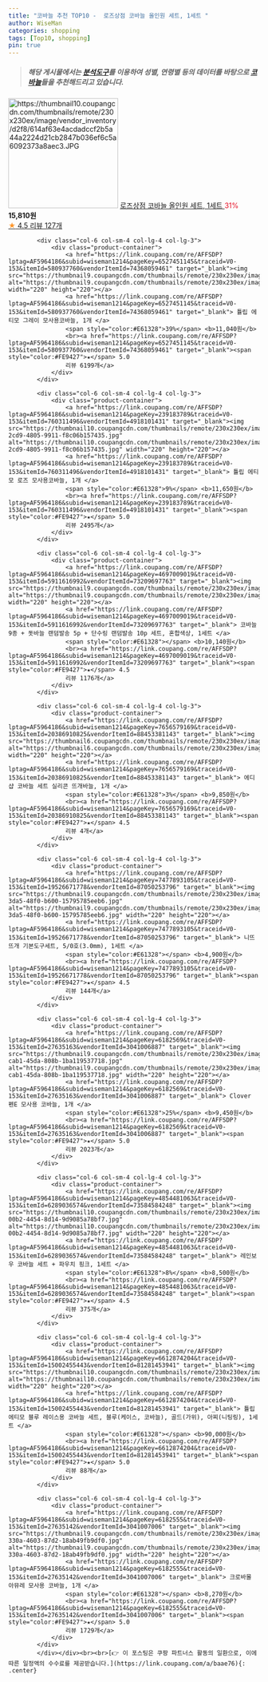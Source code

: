 ```yaml
---
title: "코바늘 추천 TOP10 -  로즈상점 코바늘 올인원 세트, 1세트 "
author: WiseMan
categories: shopping
tags: [Top10, shopping]
pin: true
---
```


> ##### 해당 게시물에서는 [**분석도구**](https://itemscout.io/)를 이용하여 **성별**, **연령별** 등의 데이터를 바탕으로 [**코바늘**](https://link.coupang.com/a/baae76)들을 추천해드리고 있습니다.
<div class="container"><div class="row">
            <div class="col-6 col-sm-4 col-lg-4 col-lg-3">
                <div class="product-container">
                    <a href="https://link.coupang.com/re/AFFSDP?lptag=AF5964186&subid=wiseman1214&pageKey=7233219349&traceid=V0-153&itemId=18359205435&vendorItemId=85502972466" target="_blank"><img src="https://thumbnail10.coupangcdn.com/thumbnails/remote/230x230ex/image/vendor_inventory/d2f8/614af63e4acdadccf2b5a44a2224d21cb2847b036ef6c5a6092373a8aec3.JPG" alt="https://thumbnail10.coupangcdn.com/thumbnails/remote/230x230ex/image/vendor_inventory/d2f8/614af63e4acdadccf2b5a44a2224d21cb2847b036ef6c5a6092373a8aec3.JPG" width="220" height="220"></a>
                    <a href="https://link.coupang.com/re/AFFSDP?lptag=AF5964186&subid=wiseman1214&pageKey=7233219349&traceid=V0-153&itemId=18359205435&vendorItemId=85502972466" target="_blank"> 로즈상점 코바늘 올인원 세트, 1세트 </a>
                    <span style="color:#E61328">31%</span> <b>15,810원</b>
                    <br><a href="https://link.coupang.com/re/AFFSDP?lptag=AF5964186&subid=wiseman1214&pageKey=7233219349&traceid=V0-153&itemId=18359205435&vendorItemId=85502972466" target="_blank"><span style="color:#FE9427">★</span> 4.5
                    리뷰 127개</a>
                </div>
            </div>
            
            <div class="col-6 col-sm-4 col-lg-4 col-lg-3">
                <div class="product-container">
                    <a href="https://link.coupang.com/re/AFFSDP?lptag=AF5964186&subid=wiseman1214&pageKey=6527451145&traceid=V0-153&itemId=580937760&vendorItemId=74368059461" target="_blank"><img src="https://thumbnail9.coupangcdn.com/thumbnails/remote/230x230ex/image/rs_quotation_api/fezxrrr2/12c8f238e8f9461db82b7cadc60a813e.jpg" alt="https://thumbnail9.coupangcdn.com/thumbnails/remote/230x230ex/image/rs_quotation_api/fezxrrr2/12c8f238e8f9461db82b7cadc60a813e.jpg" width="220" height="220"></a>
                    <a href="https://link.coupang.com/re/AFFSDP?lptag=AF5964186&subid=wiseman1214&pageKey=6527451145&traceid=V0-153&itemId=580937760&vendorItemId=74368059461" target="_blank"> 튤립 에티모 그레이 모사용코바늘, 1개 </a>
                    <span style="color:#E61328">39%</span> <b>11,040원</b>
                    <br><a href="https://link.coupang.com/re/AFFSDP?lptag=AF5964186&subid=wiseman1214&pageKey=6527451145&traceid=V0-153&itemId=580937760&vendorItemId=74368059461" target="_blank"><span style="color:#FE9427">★</span> 5.0
                    리뷰 6199개</a>
                </div>
            </div>
            
            <div class="col-6 col-sm-4 col-lg-4 col-lg-3">
                <div class="product-container">
                    <a href="https://link.coupang.com/re/AFFSDP?lptag=AF5964186&subid=wiseman1214&pageKey=239183789&traceid=V0-153&itemId=760311496&vendorItemId=4918101431" target="_blank"><img src="https://thumbnail10.coupangcdn.com/thumbnails/remote/230x230ex/image/retail/images/2019/06/13/11/0/0ea325f3-2cd9-4805-9911-f8c06b157435.jpg" alt="https://thumbnail10.coupangcdn.com/thumbnails/remote/230x230ex/image/retail/images/2019/06/13/11/0/0ea325f3-2cd9-4805-9911-f8c06b157435.jpg" width="220" height="220"></a>
                    <a href="https://link.coupang.com/re/AFFSDP?lptag=AF5964186&subid=wiseman1214&pageKey=239183789&traceid=V0-153&itemId=760311496&vendorItemId=4918101431" target="_blank"> 튤립 에티모 로즈 모사용코바늘, 1개 </a>
                    <span style="color:#E61328">9%</span> <b>11,650원</b>
                    <br><a href="https://link.coupang.com/re/AFFSDP?lptag=AF5964186&subid=wiseman1214&pageKey=239183789&traceid=V0-153&itemId=760311496&vendorItemId=4918101431" target="_blank"><span style="color:#FE9427">★</span> 5.0
                    리뷰 2495개</a>
                </div>
            </div>
            
            <div class="col-6 col-sm-4 col-lg-4 col-lg-3">
                <div class="product-container">
                    <a href="https://link.coupang.com/re/AFFSDP?lptag=AF5964186&subid=wiseman1214&pageKey=4697009019&traceid=V0-153&itemId=5911616992&vendorItemId=73209697763" target="_blank"><img src="https://thumbnail9.coupangcdn.com/thumbnails/remote/230x230ex/image/rs_quotation_api/lkcldzpv/2875e785dec64fe58958009df294c172.jpg" alt="https://thumbnail9.coupangcdn.com/thumbnails/remote/230x230ex/image/rs_quotation_api/lkcldzpv/2875e785dec64fe58958009df294c172.jpg" width="220" height="220"></a>
                    <a href="https://link.coupang.com/re/AFFSDP?lptag=AF5964186&subid=wiseman1214&pageKey=4697009019&traceid=V0-153&itemId=5911616992&vendorItemId=73209697763" target="_blank"> 코바늘 9종 + 돗바늘 랜덤발송 5p + 단수링 랜덤발송 10p 세트, 혼합색상, 1세트 </a>
                    <span style="color:#E61328"></span> <b>10,140원</b>
                    <br><a href="https://link.coupang.com/re/AFFSDP?lptag=AF5964186&subid=wiseman1214&pageKey=4697009019&traceid=V0-153&itemId=5911616992&vendorItemId=73209697763" target="_blank"><span style="color:#FE9427">★</span> 4.5
                    리뷰 1176개</a>
                </div>
            </div>
            
            <div class="col-6 col-sm-4 col-lg-4 col-lg-3">
                <div class="product-container">
                    <a href="https://link.coupang.com/re/AFFSDP?lptag=AF5964186&subid=wiseman1214&pageKey=7656579169&traceid=V0-153&itemId=20386910825&vendorItemId=88453381143" target="_blank"><img src="https://thumbnail6.coupangcdn.com/thumbnails/remote/230x230ex/image/vendor_inventory/d51c/48169b31d58c80e65807f55237d689b6ccf4d5ec2718730ed78362bb5532.png" alt="https://thumbnail6.coupangcdn.com/thumbnails/remote/230x230ex/image/vendor_inventory/d51c/48169b31d58c80e65807f55237d689b6ccf4d5ec2718730ed78362bb5532.png" width="220" height="220"></a>
                    <a href="https://link.coupang.com/re/AFFSDP?lptag=AF5964186&subid=wiseman1214&pageKey=7656579169&traceid=V0-153&itemId=20386910825&vendorItemId=88453381143" target="_blank"> 에디샵 코바늘 세트 실리콘 뜨개바늘, 1개 </a>
                    <span style="color:#E61328">3%</span> <b>9,850원</b>
                    <br><a href="https://link.coupang.com/re/AFFSDP?lptag=AF5964186&subid=wiseman1214&pageKey=7656579169&traceid=V0-153&itemId=20386910825&vendorItemId=88453381143" target="_blank"><span style="color:#FE9427">★</span> 4.5
                    리뷰 4개</a>
                </div>
            </div>
            
            <div class="col-6 col-sm-4 col-lg-4 col-lg-3">
                <div class="product-container">
                    <a href="https://link.coupang.com/re/AFFSDP?lptag=AF5964186&subid=wiseman1214&pageKey=7477893105&traceid=V0-153&itemId=19526671778&vendorItemId=87050253796" target="_blank"><img src="https://thumbnail9.coupangcdn.com/thumbnails/remote/230x230ex/image/retail/images/2023/09/01/11/2/a14a16a8-3da5-48f0-b600-15795785eeb6.jpg" alt="https://thumbnail9.coupangcdn.com/thumbnails/remote/230x230ex/image/retail/images/2023/09/01/11/2/a14a16a8-3da5-48f0-b600-15795785eeb6.jpg" width="220" height="220"></a>
                    <a href="https://link.coupang.com/re/AFFSDP?lptag=AF5964186&subid=wiseman1214&pageKey=7477893105&traceid=V0-153&itemId=19526671778&vendorItemId=87050253796" target="_blank"> 니뜨 뜨개 기본도구세트, 5/0호(3.0mm), 1세트 </a>
                    <span style="color:#E61328"></span> <b>4,900원</b>
                    <br><a href="https://link.coupang.com/re/AFFSDP?lptag=AF5964186&subid=wiseman1214&pageKey=7477893105&traceid=V0-153&itemId=19526671778&vendorItemId=87050253796" target="_blank"><span style="color:#FE9427">★</span> 4.5
                    리뷰 144개</a>
                </div>
            </div>
            
            <div class="col-6 col-sm-4 col-lg-4 col-lg-3">
                <div class="product-container">
                    <a href="https://link.coupang.com/re/AFFSDP?lptag=AF5964186&subid=wiseman1214&pageKey=6182569&traceid=V0-153&itemId=27635163&vendorItemId=3041006887" target="_blank"><img src="https://thumbnail9.coupangcdn.com/thumbnails/remote/230x230ex/image/retail/images/2016/08/12/16/2/65035d11-cab1-45da-808b-1ba119537718.jpg" alt="https://thumbnail9.coupangcdn.com/thumbnails/remote/230x230ex/image/retail/images/2016/08/12/16/2/65035d11-cab1-45da-808b-1ba119537718.jpg" width="220" height="220"></a>
                    <a href="https://link.coupang.com/re/AFFSDP?lptag=AF5964186&subid=wiseman1214&pageKey=6182569&traceid=V0-153&itemId=27635163&vendorItemId=3041006887" target="_blank"> Clover 펜E 모사용 코바늘, 1개 </a>
                    <span style="color:#E61328">25%</span> <b>9,450원</b>
                    <br><a href="https://link.coupang.com/re/AFFSDP?lptag=AF5964186&subid=wiseman1214&pageKey=6182569&traceid=V0-153&itemId=27635163&vendorItemId=3041006887" target="_blank"><span style="color:#FE9427">★</span> 5.0
                    리뷰 2023개</a>
                </div>
            </div>
            
            <div class="col-6 col-sm-4 col-lg-4 col-lg-3">
                <div class="product-container">
                    <a href="https://link.coupang.com/re/AFFSDP?lptag=AF5964186&subid=wiseman1214&pageKey=4854481063&traceid=V0-153&itemId=6289036574&vendorItemId=73584584248" target="_blank"><img src="https://thumbnail10.coupangcdn.com/thumbnails/remote/230x230ex/image/retail/images/2021/01/22/15/5/027fb563-00b2-4454-8d14-9d9085a78bf7.jpg" alt="https://thumbnail10.coupangcdn.com/thumbnails/remote/230x230ex/image/retail/images/2021/01/22/15/5/027fb563-00b2-4454-8d14-9d9085a78bf7.jpg" width="220" height="220"></a>
                    <a href="https://link.coupang.com/re/AFFSDP?lptag=AF5964186&subid=wiseman1214&pageKey=4854481063&traceid=V0-153&itemId=6289036574&vendorItemId=73584584248" target="_blank"> 레인보우 코바늘 세트 + 파우치 핑크, 1세트 </a>
                    <span style="color:#E61328">8%</span> <b>8,500원</b>
                    <br><a href="https://link.coupang.com/re/AFFSDP?lptag=AF5964186&subid=wiseman1214&pageKey=4854481063&traceid=V0-153&itemId=6289036574&vendorItemId=73584584248" target="_blank"><span style="color:#FE9427">★</span> 4.5
                    리뷰 375개</a>
                </div>
            </div>
            
            <div class="col-6 col-sm-4 col-lg-4 col-lg-3">
                <div class="product-container">
                    <a href="https://link.coupang.com/re/AFFSDP?lptag=AF5964186&subid=wiseman1214&pageKey=6612874204&traceid=V0-153&itemId=15002455443&vendorItemId=81281453941" target="_blank"><img src="https://thumbnail10.coupangcdn.com/thumbnails/remote/230x230ex/image/vendor_inventory/6ee9/94a90363aafa57f604e26bd0aadcca4f3c08a240780d3f6e10e21035970b.jpg" alt="https://thumbnail10.coupangcdn.com/thumbnails/remote/230x230ex/image/vendor_inventory/6ee9/94a90363aafa57f604e26bd0aadcca4f3c08a240780d3f6e10e21035970b.jpg" width="220" height="220"></a>
                    <a href="https://link.coupang.com/re/AFFSDP?lptag=AF5964186&subid=wiseman1214&pageKey=6612874204&traceid=V0-153&itemId=15002455443&vendorItemId=81281453941" target="_blank"> 튤립 에티모 블루 레이스용 코바늘 세트, 블루(케이스, 코바늘), 골드(가위), 아찌(니팅링), 1세트 </a>
                    <span style="color:#E61328"></span> <b>90,000원</b>
                    <br><a href="https://link.coupang.com/re/AFFSDP?lptag=AF5964186&subid=wiseman1214&pageKey=6612874204&traceid=V0-153&itemId=15002455443&vendorItemId=81281453941" target="_blank"><span style="color:#FE9427">★</span> 5.0
                    리뷰 88개</a>
                </div>
            </div>
            
            <div class="col-6 col-sm-4 col-lg-4 col-lg-3">
                <div class="product-container">
                    <a href="https://link.coupang.com/re/AFFSDP?lptag=AF5964186&subid=wiseman1214&pageKey=6182555&traceid=V0-153&itemId=27635142&vendorItemId=3041007006" target="_blank"><img src="https://thumbnail9.coupangcdn.com/thumbnails/remote/230x230ex/image/retail/images/2016/08/12/16/4/bc03e637-330a-4603-87d2-18ab49fb9df0.jpg" alt="https://thumbnail9.coupangcdn.com/thumbnails/remote/230x230ex/image/retail/images/2016/08/12/16/4/bc03e637-330a-4603-87d2-18ab49fb9df0.jpg" width="220" height="220"></a>
                    <a href="https://link.coupang.com/re/AFFSDP?lptag=AF5964186&subid=wiseman1214&pageKey=6182555&traceid=V0-153&itemId=27635142&vendorItemId=3041007006" target="_blank"> 크로바몰 아뮤레 모사용 코바늘, 1개 </a>
                    <span style="color:#E61328"></span> <b>8,270원</b>
                    <br><a href="https://link.coupang.com/re/AFFSDP?lptag=AF5964186&subid=wiseman1214&pageKey=6182555&traceid=V0-153&itemId=27635142&vendorItemId=3041007006" target="_blank"><span style="color:#FE9427">★</span> 5.0
                    리뷰 1729개</a>
                </div>
            </div>
            </div></div><br><br>[👉 이 포스팅은 쿠팡 파트너스 활동의 일환으로, 이에 따른 일정액의 수수료를 제공받습니다.](https://link.coupang.com/a/baae76){: .center}